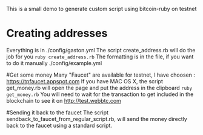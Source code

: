 This is a small demo to generate custom script using bitcoin-ruby on testnet

# Creating addresses

Everything is in  ./config/gaston.yml
The script create_address.rb will do the job for you
`ruby create_address.rb`
The formatting is in the file, if you want to do it manually ./config/example.yml

#Get some money
Many "Faucet" are available for testnet, I have choosen :
https://tpfaucet.appspot.com
If you have MAC OS X, the script get_money.rb will open the page and put the address in the clipboard 
`ruby get_money.rb`
You will need to wait for the transaction to get included in the blockchain to see it on http://test.webbtc.com


#Sending it back to the faucet
The script sendback_to_faucet_from_regular_script.rb, will send the money directly back to the faucet using a standard script.
